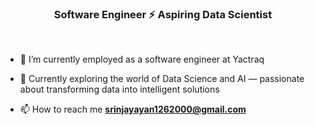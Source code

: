 <h3 align="center"> Software Engineer ⚡ Aspiring Data Scientist </h3>

<br>

- 🔭 I’m currently employed as a software engineer at Yactraq

- 🌱 Currently exploring the world of Data Science and AI — passionate about transforming data into intelligent solutions

- 📫 How to reach me **srinjayayan1262000@gmail.com**
